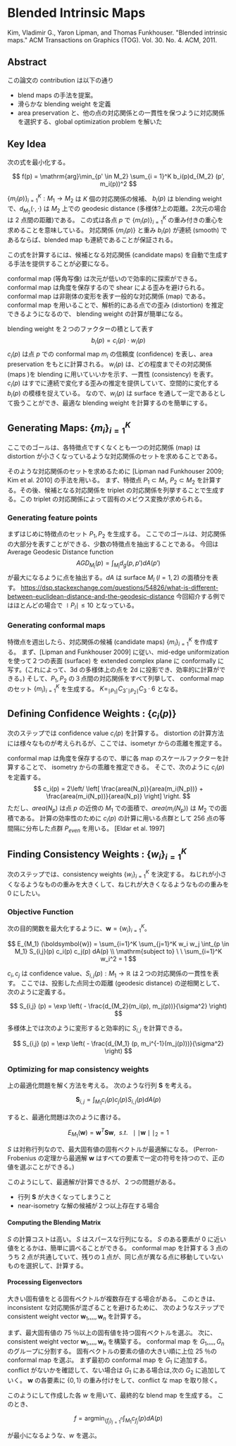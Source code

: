 # Blended Intrinsic Maps
Kim, Vladimir G., Yaron Lipman, and Thomas Funkhouser. 
"Blended intrinsic maps." ACM Transactions on Graphics (TOG). Vol. 30. No. 4. ACM, 2011.

## Abstract 
この論文の contribution は以下の通り
- blend maps の手法を提案。
- 滑らかな blending weight を定義
- area preservation と、他の点の対応関係との一貫性を保つように対応関係を選択する、global optimization problem を解いた

## Key Idea
次の式を最小化する。

$$
f(p) = \mathrm{arg}\min_{p' \in M_2} \sum_{i = 1}^K b_i(p)d_{M_2} (p', m_i(p))^2
$$

$\left\{ m_i(p) \right\}_{i = 1}^K : M_1 \to M_2$ は $K$ 個の対応関係の候補、 $b_{i}(p)$ は blending weight で、$d_{M_2}(\cdot, \cdot)$ は $M_2$ 上での geodesic distance (多様体?上の距離。2次元の場合は 2 点間の距離)である。
この式は各点 $p$ で $\left\{ m_i(p) \right\}_{i = 1}^K$ の重み付きの重心を求めることを意味している。
対応関係 $\left\{ m_i(p) \right\}$ と重み $b_{i}(p)$ が連続 (smooth) であるならば、blended map も連続であることが保証される。

この式を計算するには、候補となる対応関係 (candidate maps) を自動で生成する手法を提供することが必要になる。

conformal map (等角写像) は次元が低いので効率的に探索ができる。
conformal map は角度を保存するので shear による歪みを避けられる。
conformal map は非剛体の変形を表す一般的な対応関係 (map) である。
conformal map を用いることで、解析的にある点での歪み (distortion) を推定できるようになるので、 blending weight の計算が簡単になる。

blending weight を２つのファクターの積として表す
$$
b_i(p) = c_i(p) \cdot w_i(p)
$$
$c_i(p)$ は点 $p$ での conformal map $m_i$ の信頼度 (confidence) を表し、area preservation をもとに計算される。
$w_i(p)$ は、どの程度までその対応関係 (maps )を blending に用いていいかを示す、一貫性 (consistency) を表す。
$c_i(p)$ はすでに連続で変化する歪みの推定を提供していて、空間的に変化する $b_i(p)$ の模様を捉えている。
なので、$w_i(p)$ は surface を通して一定であるとして扱うことができ、最適な blending weight を計算するのを簡単にする。

## Generating Maps: $\left\{ m_i \right\}_{i = 1}^K$

ここでのゴールは、各特徴点ですくなくとも一つの対応関係 (map) は distortion が小さくなっているような対応関係のセットを求めることである。

そのような対応関係のセットを求めるために [Lipman nad Funkhouser 2009; Kim et al. 2010] の手法を用いる。
まず、特徴点 $P_1 \subset M_1, \ P_2 \subset M_2$ を計算する。その後、候補となる対応関係を triplet の対応関係を列挙することで生成する。この triplet の対応関係によって固有のメビウス変換が求められる。

### Generating feature points
まずはじめに特徴点のセット $P_1, P_2$ を生成する。
ここでのゴールは、対応関係の大部分を表すことができる、少数の特徴点を抽出することである。
今回は Average Geodesic Distance function 
$$
AGD_{M_l}(p) = \int_{M_l} d_g(p, p') dA(p')
$$
が最大になるように点を抽出する。$dA$ は surface $M_l$ ($l = 1, 2$) の面積分を表す。
https://dsp.stackexchange.com/questions/54826/what-is-different-between-euclidean-distance-and-the-geodesic-distance
今回紹介する例ではほとんどの場合で $\mid P_l \mid \le 10$ となっている。

### Generating conformal maps
特徴点を週出したら、対応関係の候補 (candidate maps) $\left\{ m_i \right\}_{i = 1}^K$ を作成する。
まず、[Lipman and Funkhouser 2009] に従い、mid-edge uniformization を使って２つの表面 (surface) を 
extended complex plane に conformally に写す。(これによって、3d の多様体上の点を 2d に投影でき、効率的に計算ができる。)
そして、$P_1, P_2$ の３点間の対応関係をすべて列挙して、
conformal map のセット $\left\{m_i \right\}_{i = 1}^K$ を生成する。
$K = _{\mid P_1 \mid}C_3 \cdot _{\mid P_2 \mid}C_3 \cdot 6$ となる。

## Defining Confidence Weights : $\left\{ c_i(p) \right\}$
次のステップでは confidence value $c_i(p)$ を計算する。
distortion の計算方法には様々なものが考えられるが、ここでは、isometyr からの乖離を推定する。

conformal map は角度を保存するので、単に各 map のスケールファクターを計算することで、
isometry からの乖離を推定できる。
そこで、次のように $c_i(p)$ を定義する。
$$
c_i(p) = 2\left/ \left[ \frac{area(N_p)}{area(m_i(N_p))} + \frac{area(m_i(N_p))}{area(N_p)}  \right] \right. 
$$
ただし、$area(N_p)$ は点 $p$ の近傍の $M_1$ での面積で、$area(m_i(N_p))$ は $M_2$ での面積である。
計算の効率性のために $c_i(p)$ の計算に用いる点群として 256 点の等間隔に分布した点群 $P_{even}$ を用いる。
[Eldar et al. 1997]

## Finding Consistency Weights : $\left\{ w_i \right\}_{i = 1}^{K}$

次のステップでは、consistency weights $\left\{w_i \right\}_{i = 1}^K$ を決定する。
ねじれが小さくなるようなものの重みを大きくして、ねじれが大きくなるようなものの重みを 0 にしたい。

### Objective Function
次の目的関数を最大化するように、$\boldsymbol{w} = \left\{ w_i \right\}_{i=1}^{K}$。

$$
    E_{M_1} (\boldsymbol{w}) = \sum_{i=1}^K \sum_{j=1}^K w_i w_j \int_{p \in M_1} S_{i,j}(p) c_i(p) c_j(p) dA(p) \\
    \mathrm{subject to} \ \ \sum_{i=1}^K w_i^2 = 1
$$

$c_i, c_j$ は confidence value、$S_{i, j}(p) : M_1 \to \mathbb{R}$ は２つの対応関係の一貫性を表す。
ここでは、投影した点同士の距離 (geodesic distance) の逆相関として、次のように定義する。

$$
S_{i,j} (p) = \exp \left( - \frac{d_{M_2}(m_i(p), m_j(p))}{\sigma^2} \right)
$$

多様体上では次のように変形すると効率的に $S_{i, j}$ を計算できる。

$$
S_{i,j} (p) = \exp \left( - \frac{d_{M_1} (p, m_i^{-1}(m_j(p)))}{\sigma^2} \right)
$$


### Optimizing for map consistency weights

上の最適化問題を解く方法を考える。
次のような行列 $\boldsymbol{S}$ を考える。

$$
    \boldsymbol{S}_{i, j} = \int_{M_1} c_i(p) c_j(p) S_{i,j}(p) dA(p)
$$

すると、最適化問題は次のように書ける。

$$
E_{M_1} (\boldsymbol{w}) = \boldsymbol{w}^T \boldsymbol{S} \boldsymbol{w}, \ \ s.t. \ \ \mid\mid \boldsymbol{w} \mid\mid_2 = 1
$$

$S$ は対称行列なので、最大固有値の固有ベクトルが最適解になる。
(Perron-Frobenius の定理から最適解 $\boldsymbol{w}$ はすべての要素で一定の符号を持つので、正の値を選ぶことができる。)

このようにして、最適解が計算できるが、２つの問題がある。
- 行列 $\boldsymbol{S}$ が大きくなってしまうこと
- near-isometry な解の候補が２つ以上存在する場合

#### Computing the Blending Matrix

$S$ の計算コストは高い。
$S$ はスパースな行列になる。
$S$ のある要素が 0 に近い値をとるかは、簡単に調べることができる。
conformal map を計算する 3 点のうち 2 点が共通していて、残りの１点が、同じ点が異なる点に移動していないものを選択して、計算する。

#### Processing Eigenvectors
大きい固有値をとる固有ベクトルが複数存在する場合がある。
このときは、inconsistent な対応関係が混ざることを避けるために、
次のようなステップで consistent weight vector $\boldsymbol{w}_1, ,,,, \boldsymbol{w}_n$ を計算する。

まず、最大固有値の 75 ％以上の固有値を持つ固有ベクトルを選ぶ。
次に、consistent weight vector $\boldsymbol{w}_1, ,,,, \boldsymbol{w}_n$ を構築する。
conformal map を $G_1, ,,,, G_n$ のグループに分割する。
固有ベクトルの要素の値の大きい順に上位 25 ％の conformal map を選ぶ。
まず最初の conformal map を $G_1$ に追加する。
conflict がないかを確認して、ない場合は $G_1$ にある場合は,次の $G_2$ に追加していく。
$\boldsymbol{w}$ の各要素に $\{0, 1\}$ の重み付けをして、conflict な map を取り除く。

このようにして作成した各 $w$ を用いて、最終的な blend map を生成する。
このとき、

$$
    f = \mathrm{arg}\min_{\{f_j\}_{j = 1}^n} \int_{M_1} c_{f_j} (p) dA(p)
$$

が最小になるような、$w$ を選ぶ。

